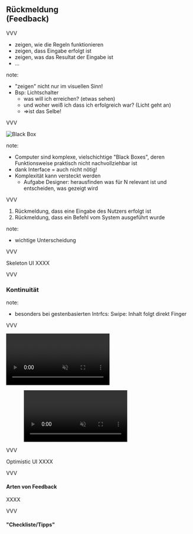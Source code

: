 <span class="slide-metadata" data-chapter="Rückmeldung"></span>

## Rückmeldung<br> (Feedback)

VVV

<ul>
  <li class="fragment">zeigen, wie die Regeln funktionieren</li>
  <li class="fragment">zeigen, dass Eingabe erfolgt ist</li>
  <li class="fragment">zeigen, was das Resultat der Eingabe ist</li>
  <li class="fragment">...</li>
</ul>

note:
- "zeigen" nicht nur im visuellen Sinn!
- Bsp: Lichtschalter
  - was will ich erreichen? (etwas sehen)
  - und woher weiß ich dass ich erfolgreich war? (Licht geht an)
  - =>ist das Selbe!

VVV

![Black Box](img/black-box.png "noshadow")

note:
- Computer sind komplexe, vielschichtige "Black Boxes", deren Funktionsweise praktisch nicht nachvollziehbar ist 
- dank Interface = auch nicht nötig!
- Komplexität kann versteckt werden
  - Aufgabe Designer: herausfinden was für N relevant ist und entscheiden, was gezeigt wird

VVV

<ol>
  <li class="fragment">Rückmeldung, dass eine Eingabe des Nutzers erfolgt ist</li>
  <li class="fragment">Rückmeldung, dass ein Befehl vom System ausgeführt wurde</li>
</ol>

<!--<div class="fragment">
  <button style="" class="demo-btn">
    XXXX
  </button>
</div>-->

note:
- wichtige Unterscheidung

VVV

Skeleton UI XXXX

VVV

### Kontinuität

note:
- besonders bei gestenbasierten Intrfcs: Swipe: Inhalt folgt direkt Finger

VVV

<video data-src="img/attributes-response-01-dont.mp4" data-autoplay style="height:10em;" loop controls muted></video>

<video class="fragment" data-src="img/attributes-response-01-do.mp4" data-autoplay style="height:10em; margin-left: 3rem;" loop controls muted></video>

VVV

Optimistic UI XXXX

VVV

#### Arten von Feedback

XXXX

VVV

#### "Checkliste/Tipps"
